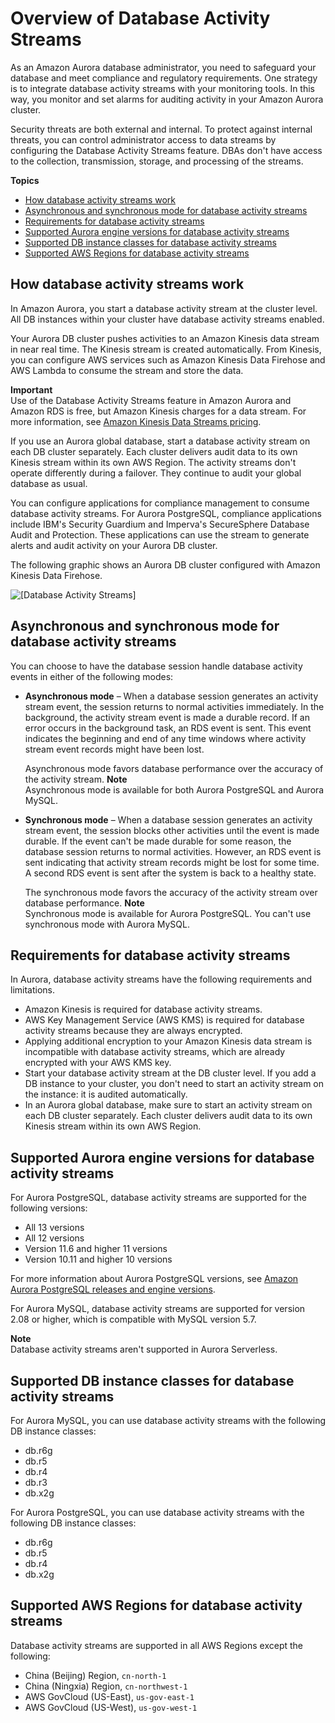 # Overview of Database Activity Streams<a name="DBActivityStreams.Overview"></a>

As an Amazon Aurora database administrator, you need to safeguard your database and meet compliance and regulatory requirements\. One strategy is to integrate database activity streams with your monitoring tools\. In this way, you monitor and set alarms for auditing activity in your Amazon Aurora cluster\.

Security threats are both external and internal\. To protect against internal threats, you can control administrator access to data streams by configuring the Database Activity Streams feature\. DBAs don't have access to the collection, transmission, storage, and processing of the streams\.

**Topics**
+ [How database activity streams work](#DBActivityStreams.Overview.how-they-work)
+ [Asynchronous and synchronous mode for database activity streams](#DBActivityStreams.Overview.sync-mode)
+ [Requirements for database activity streams](#DBActivityStreams.Overview.requirements)
+ [Supported Aurora engine versions for database activity streams](#DBActivityStreams.Overview.requirements.version)
+ [Supported DB instance classes for database activity streams](#DBActivityStreams.Overview.requirements.classes)
+ [Supported AWS Regions for database activity streams](#DBActivityStreams.Overview.requirements.Regions)

## How database activity streams work<a name="DBActivityStreams.Overview.how-they-work"></a>

In Amazon Aurora, you start a database activity stream at the cluster level\. All DB instances within your cluster have database activity streams enabled\.

Your Aurora DB cluster pushes activities to an Amazon Kinesis data stream in near real time\. The Kinesis stream is created automatically\. From Kinesis, you can configure AWS services such as Amazon Kinesis Data Firehose and AWS Lambda to consume the stream and store the data\.

**Important**  
Use of the Database Activity Streams feature in Amazon Aurora and Amazon RDS is free, but Amazon Kinesis charges for a data stream\. For more information, see [Amazon Kinesis Data Streams pricing](https://aws.amazon.com/kinesis/data-streams/pricing/)\.

If you use an Aurora global database, start a database activity stream on each DB cluster separately\. Each cluster delivers audit data to its own Kinesis stream within its own AWS Region\. The activity streams don't operate differently during a failover\. They continue to audit your global database as usual\.

You can configure applications for compliance management to consume database activity streams\. For Aurora PostgreSQL, compliance applications include IBM's Security Guardium and Imperva's SecureSphere Database Audit and Protection\. These applications can use the stream to generate alerts and audit activity on your Aurora DB cluster\.

The following graphic shows an Aurora DB cluster configured with Amazon Kinesis Data Firehose\.

![\[Database Activity Streams\]](http://docs.aws.amazon.com/AmazonRDS/latest/AuroraUserGuide/images/aurora-das.png)

## Asynchronous and synchronous mode for database activity streams<a name="DBActivityStreams.Overview.sync-mode"></a>

You can choose to have the database session handle database activity events in either of the following modes:
+ **Asynchronous mode** – When a database session generates an activity stream event, the session returns to normal activities immediately\. In the background, the activity stream event is made a durable record\. If an error occurs in the background task, an RDS event is sent\. This event indicates the beginning and end of any time windows where activity stream event records might have been lost\.

  Asynchronous mode favors database performance over the accuracy of the activity stream\. 
**Note**  
 Asynchronous mode is available for both Aurora PostgreSQL and Aurora MySQL\. 
+ **Synchronous mode** – When a database session generates an activity stream event, the session blocks other activities until the event is made durable\. If the event can't be made durable for some reason, the database session returns to normal activities\. However, an RDS event is sent indicating that activity stream records might be lost for some time\. A second RDS event is sent after the system is back to a healthy state\.

  The synchronous mode favors the accuracy of the activity stream over database performance\.
**Note**  
 Synchronous mode is available for Aurora PostgreSQL\. You can't use synchronous mode with Aurora MySQL\. 

## Requirements for database activity streams<a name="DBActivityStreams.Overview.requirements"></a>

In Aurora, database activity streams have the following requirements and limitations\.
+ Amazon Kinesis is required for database activity streams\.
+ AWS Key Management Service \(AWS KMS\) is required for database activity streams because they are always encrypted\.
+ Applying additional encryption to your Amazon Kinesis data stream is incompatible with database activity streams, which are already encrypted with your AWS KMS key\.
+ Start your database activity stream at the DB cluster level\. If you add a DB instance to your cluster, you don't need to start an activity stream on the instance: it is audited automatically\.
+ In an Aurora global database, make sure to start an activity stream on each DB cluster separately\. Each cluster delivers audit data to its own Kinesis stream within its own AWS Region\.

## Supported Aurora engine versions for database activity streams<a name="DBActivityStreams.Overview.requirements.version"></a>

For Aurora PostgreSQL, database activity streams are supported for the following versions:
+ All 13 versions
+ All 12 versions
+ Version 11\.6 and higher 11 versions
+ Version 10\.11 and higher 10 versions

For more information about Aurora PostgreSQL versions, see [Amazon Aurora PostgreSQL releases and engine versions](AuroraPostgreSQL.Updates.20180305.md)\.

For Aurora MySQL, database activity streams are supported for version 2\.08 or higher, which is compatible with MySQL version 5\.7\.

**Note**  
Database activity streams aren't supported in Aurora Serverless\.

## Supported DB instance classes for database activity streams<a name="DBActivityStreams.Overview.requirements.classes"></a>

For Aurora MySQL, you can use database activity streams with the following DB instance classes:
+ db\.r6g
+ db\.r5
+ db\.r4
+ db\.r3
+ db\.x2g

For Aurora PostgreSQL, you can use database activity streams with the following DB instance classes:
+ db\.r6g
+ db\.r5
+ db\.r4
+ db\.x2g

## Supported AWS Regions for database activity streams<a name="DBActivityStreams.Overview.requirements.Regions"></a>

Database activity streams are supported in all AWS Regions except the following:
+ China \(Beijing\) Region, `cn-north-1`
+ China \(Ningxia\) Region, `cn-northwest-1`
+ AWS GovCloud \(US\-East\), `us-gov-east-1`
+ AWS GovCloud \(US\-West\), `us-gov-west-1`